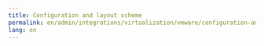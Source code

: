 ```yaml
---
title: Configuration and layout scheme
permalink: en/admin/integrations/virtualization/vmware/сonfiguration-and-layout-scheme.html
lang: en
---
```


